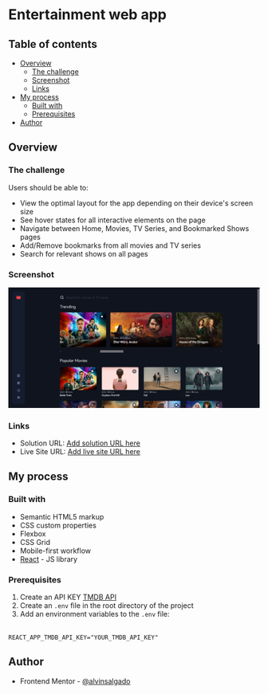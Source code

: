 # Entertainment web app

## Table of contents

- [Overview](#overview)
  - [The challenge](#the-challenge)
  - [Screenshot](#screenshot)
  - [Links](#links)
- [My process](#my-process)
  - [Built with](#built-with)
  - [Prerequisites](#prerequisites)
- [Author](#author)

## Overview

### The challenge

Users should be able to:

- View the optimal layout for the app depending on their device's screen size
- See hover states for all interactive elements on the page
- Navigate between Home, Movies, TV Series, and Bookmarked Shows pages
- Add/Remove bookmarks from all movies and TV series
- Search for relevant shows on all pages

### Screenshot

![](./src/assets/home.png)

### Links

- Solution URL: [Add solution URL here](https://www.frontendmentor.io/solutions/entertainment-web-app-iQuEZNWdyH)
- Live Site URL: [Add live site URL here](https://cosmic-flan-e0116d.netlify.app/)

## My process

### Built with

- Semantic HTML5 markup
- CSS custom properties
- Flexbox
- CSS Grid
- Mobile-first workflow
- [React](https://reactjs.org/) - JS library

### Prerequisites

1. Create an API KEY [TMDB API](https://www.themoviedb.org/documentation/api)
2. Create an `.env` file in the root directory of the project
3. Add an environment variables to the `.env` file:

```

REACT_APP_TMDB_API_KEY="YOUR_TMDB_API_KEY"

```

## Author

- Frontend Mentor - [@alvinsalgado](https://www.frontendmentor.io/profile/alvinsalgado)

